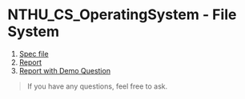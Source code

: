 # NTHU_CS_OperatingSystem - File System
1. [Spec file](2024_MP4_Spec_v2.pdf)
2. [Report](MP4_report_26.pdf)
2. [Report with Demo Question](report_question.pdf)


> If you have any questions, feel free to ask.